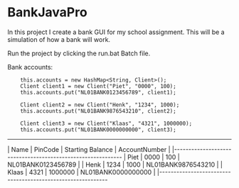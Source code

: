 # BankJavaPro

In this project I create a bank GUI for my school assignment.
This will be a simulation of how a bank will work.

Run the project by clicking the run.bat Batch file.

Bank accounts:

		this.accounts = new HashMap<String, Client>();
		Client client1 = new Client("Piet", "0000", 100);
		this.accounts.put("NL01BANK0123456789", client1);

		Client client2 = new Client("Henk", "1234", 1000);
		this.accounts.put("NL01BANK9876543210", client2);

		Client client3 = new Client("Klaas", "4321", 1000000);
		this.accounts.put("NL01BANK0000000000", client3);

-------------------------------------------------------------
| Name  | PinCode  | Starting Balance | AccountNumber       |
|------------------------------------------------------------
| Piet  |   0000   |  100             | NL01BANK0123456789  |
| Henk  |   1234   |  1000            | NL01BANK9876543210  |
| Klaas |   4321   |  1000000         | NL01BANK0000000000  |
|------------------------------------------------------------
